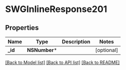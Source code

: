 # SWGInlineResponse201

## Properties
Name | Type | Description | Notes
------------ | ------------- | ------------- | -------------
**_id** | **NSNumber*** |  | [optional] 

[[Back to Model list]](../README.md#documentation-for-models) [[Back to API list]](../README.md#documentation-for-api-endpoints) [[Back to README]](../README.md)



